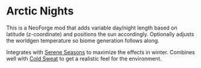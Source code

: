 # Arctic Nights

This is a NeoForge mod that adds variable day/night length based on latitude (z-coordinate) and positions the sun 
accordingly. Optionally adjusts the worldgen temperature so biome generation follows along. 

Integrates with [Serene Seasons](https://www.curseforge.com/minecraft/mc-mods/serene-seasons) to maximize the effects in 
winter. Combines well with [Cold Sweat](https://www.curseforge.com/minecraft/mc-mods/cold-sweat) to get a realistic feel
for the environment.
